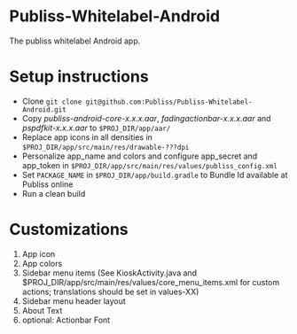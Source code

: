 Publiss-Whitelabel-Android
==========================

The publiss whitelabel Android app.


Setup instructions
==================

* Clone `git clone git@github.com:Publiss/Publiss-Whitelabel-Android.git`
* Copy _publiss-android-core-x.x.x.aar_, _fadingactionbar-x.x.x.aar_ and _pspdfkit-x.x.x.aar_ to `$PROJ_DIR/app/aar/`
* Replace app icons in all densities in `$PROJ_DIR/app/src/main/res/drawable-???dpi`
* Personalize app_name and colors and configure app_secret and app_token in `$PROJ_DIR/app/src/main/res/values/publiss_config.xml`
* Set `PACKAGE_NAME` in `$PROJ_DIR/app/build.gradle` to Bundle Id available at Publiss online
* Run a clean build

Customizations
==============

1. App icon
2. App colors
3. Sidebar menu items (See KioskActivity.java and $PROJ_DIR/app/src/main/res/values/core_menu_items.xml for custom actions; translations should be set in values-XX)
4. Sidebar menu header layout
5. About Text
6. optional: Actionbar Font
